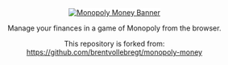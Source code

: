 <div style="text-align: center">
    <a href="https://monopoly-money.nitratine.net/"><img src="./packages/client/src/img/banner.png" alt="Monopoly Money Banner" style="background: white;"></a>
</div>
<p align="center">Manage your finances in a game of Monopoly from the browser.</p>

<p align="center">This repository is forked from: <a href="https://github.com/brentvollebregt/monopoly-money">https://github.com/brentvollebregt/monopoly-money</a></p>
